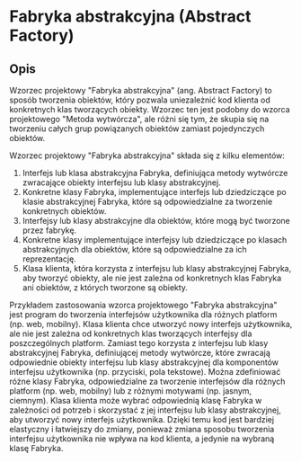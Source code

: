 # Fabryka abstrakcyjna (Abstract Factory)
## Opis
Wzorzec projektowy "Fabryka abstrakcyjna" (ang. Abstract Factory) to sposób tworzenia obiektów, który pozwala uniezależnić kod klienta od konkretnych klas tworzących obiekty. Wzorzec ten jest podobny do wzorca projektowego "Metoda wytwórcza", ale różni się tym, że skupia się na tworzeniu całych grup powiązanych obiektów zamiast pojedynczych obiektów.

Wzorzec projektowy "Fabryka abstrakcyjna" składa się z kilku elementów:
1. Interfejs lub klasa abstrakcyjna Fabryka, definiująca metody wytwórcze zwracające obiekty interfejsu lub klasy abstrakcyjnej.
2. Konkretne klasy Fabryka, implementujące interfejs lub dziedziczące po klasie abstrakcyjnej Fabryka, które są odpowiedzialne za tworzenie konkretnych obiektów.
3. Interfejsy lub klasy abstrakcyjne dla obiektów, które mogą być tworzone przez fabrykę.
4. Konkretne klasy implementujące interfejsy lub dziedziczące po klasach abstrakcyjnych dla obiektów, które są odpowiedzialne za ich reprezentację.
5. Klasa klienta, która korzysta z interfejsu lub klasy abstrakcyjnej Fabryka, aby tworzyć obiekty, ale nie jest zależna od konkretnych klas Fabryka ani obiektów, z których tworzone są obiekty.

Przykładem zastosowania wzorca projektowego "Fabryka abstrakcyjna" jest program do tworzenia interfejsów użytkownika dla różnych platform (np. web, mobilny). Klasa klienta chce utworzyć nowy interfejs użytkownika, ale nie jest zależna od konkretnych klas tworzących interfejsy dla poszczególnych platform. Zamiast tego korzysta z interfejsu lub klasy abstrakcyjnej Fabryka, definiującej metody wytwórcze, które zwracają odpowiednie obiekty interfejsu lub klasy abstrakcyjnej dla komponentów interfejsu użytkownika (np. przyciski, pola tekstowe). Można zdefiniować różne klasy Fabryka, odpowiedzialne za tworzenie interfejsów dla różnych platform (np. web, mobilny) lub z różnymi motywami (np. jasnym, ciemnym). Klasa klienta może wybrać odpowiednią klasę Fabryka w zależności od potrzeb i skorzystać z jej interfejsu lub klasy abstrakcyjnej, aby utworzyć nowy interfejs użytkownika. Dzięki temu kod jest bardziej elastyczny i łatwiejszy do zmiany, ponieważ zmiana sposobu tworzenia interfejsu użytkownika nie wpływa na kod klienta, a jedynie na wybraną klasę Fabryka.